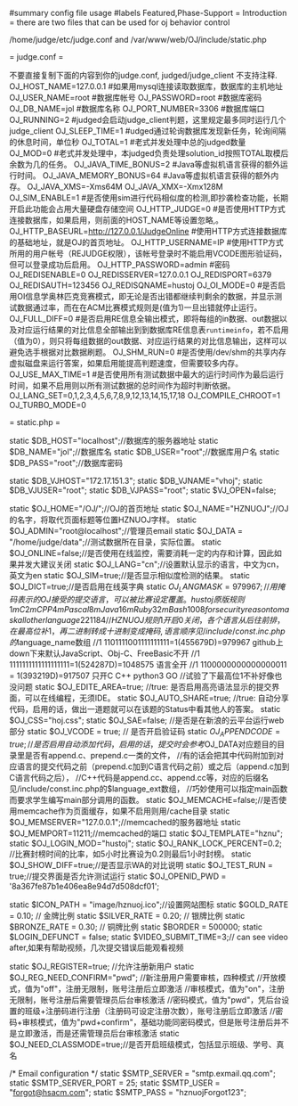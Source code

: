 #summary config file usage
#labels Featured,Phase-Support
= Introduction =
there are two files that can be used for oj behavior control

/home/judge/etc/judge.conf
and
/var/www/web/OJ/include/static.php


= judge.conf =

不要直接复制下面的内容到你的judge.conf, judged/judge_client 不支持注释.
OJ_HOST_NAME=127.0.0.1     #如果用mysql连接读取数据库，数据库的主机地址
OJ_USER_NAME=root          #数据库帐号
OJ_PASSWORD=root           #数据库密码
OJ_DB_NAME=jol             #数据库名称
OJ_PORT_NUMBER=3306        #数据库端口
OJ_RUNNING=2               #judged会启动judge_client判题，这里规定最多同时运行几个judge_client
OJ_SLEEP_TIME=1            #udged通过轮询数据库发现新任务，轮询间隔的休息时间，单位秒
OJ_TOTAL=1                 #老式并发处理中总的judged数量
OJ_MOD=0                   #老式并发处理中，本judged负责处理solution_id按照TOTAL取模后余数为几的任务。
OJ_JAVA_TIME_BONUS=2       #Java等虚拟机语言获得的额外运行时间。
OJ_JAVA_MEMORY_BONUS=64    #Java等虚拟机语言获得的额外内存。
OJ_JAVA_XMS=-Xms64M
OJ_JAVA_XMX=-Xmx128M
OJ_SIM_ENABLE=1            #是否使用sim进行代码相似度的检测,即抄袭检查功能，长期开启此功能会占用大量硬盘存储空间
OJ_HTTP_JUDGE=0            #是否使用HTTP方式连接数据库，如果启用，则前面的HOST_NAME等设置忽略,。
OJ_HTTP_BASEURL=http://127.0.0.1/JudgeOnline  #使用HTTP方式连接数据库的基础地址，就是OJ的首页地址。
OJ_HTTP_USERNAME=IP        #使用HTTP方式所用的用户帐号（REJUDGE权限），该帐号登录时不能启用VCODE图形验证码，但可以登录成功后启用。
OJ_HTTP_PASSWORD=admin     #密码
OJ_REDISENABLE=0
OJ_REDISSERVER=127.0.0.1
OJ_REDISPORT=6379
OJ_REDISAUTH=123456
OJ_REDISQNAME=hustoj
OJ_OI_MODE=0                #是否启用OI信息学奥林匹克竞赛模式，即无论是否出错都继续判剩余的数据，并显示测试数据通过率，而在在ACM比赛模式规则是(值为1)一旦出错就停止运行。
OJ_FULL_DIFF=0              #是否启用RE信息全输出模式，即将每组的in数据、out数据以及对应运行结果的对比信息全部输出到到数据库RE信息表`runtimeinfo`，若不启用（值为0），则只将每组数据的out数据、对应运行结果的对比信息输出，这样可以避免选手根据对比数据刷题。
OJ_SHM_RUN=0                #是否使用/dev/shm的共享内存虚拟磁盘来运行答案，如果启用能提高判题速度，但需要较多内存。
OJ_USE_MAX_TIME=1           #是否使用所有测试数据中最大的运行时间作为最后运行时间，如果不启用则以所有测试数据的总时间作为超时判断依据。
OJ_LANG_SET=0,1,2,3,4,5,6,7,8,9,12,13,14,15,17,18
OJ_COMPILE_CHROOT=1
OJ_TURBO_MODE=0

= static.php =

static  $DB_HOST="localhost";//数据库的服务器地址
static  $DB_NAME="jol";//数据库名
static  $DB_USER="root";//数据库用户名
static  $DB_PASS="root";//数据库密码

static  $DB_VJHOST="172.17.151.3";
static  $DB_VJNAME="vhoj";
static  $DB_VJUSER="root";
static  $DB_VJPASS="root";
static  $VJ_OPEN=false;

static  $OJ_HOME="/OJ/";//OJ的首页地址
static  $OJ_NAME="HZNUOJ";//OJ的名字，将取代页面标题等位置HZNUOJ字样。
static  $OJ_ADMIN="root@localhost";//管理员email
static  $OJ_DATA = "/home/judge/data";//测试数据所在目录，实际位置。
static  $OJ_ONLINE=false;//是否使用在线监控，需要消耗一定的内存和计算，因此如果并发大建议关闭
static  $OJ_LANG="cn";//设置默认显示的语言，中文为cn，英文为en
static  $OJ_SIM=true;//是否显示相似度检测的结果。
static  $OJ_DICT=true;//是否启用在线英字典
static  $OJ_LANGMASK=979967; //用掩码表示的OJ接受的提交语言，可以被比赛设定覆盖。hustoj原版规则1mC 2mCPP 4mPascal 8mJava 16mRuby 32mBash 1008 for security reason to mask all other language  221184
                //HZNUOJ规则 1开启 0关闭，各个语言从后往前排，在最高位补1，再二进制转成十进制变成掩码,语言顺序见/include/const.inc.php的$language_name数组
                //1 1101111001111111111=1(455679D)=979967 github上down下来默认JavaScript、Obj-C、FreeBasic不开
                //1 1111111111111111111=1(524287D)=1048575 语言全开
                //1 1100000000000000011 = 1(393219D)=917507 只开C C++ python3 GO
                //试验了下最高位1不补好像也没问题
static  $OJ_EDITE_AREA=true; //true: 是否启用高亮语法显示的提交界面，可以在线编程，无须IDE。
static  $OJ_AUTO_SHARE=true; //true: 自动分享代码，启用的话，做出一道题就可以在该题的Status中看其他人的答案。
static  $OJ_CSS="hoj.css";
static  $OJ_SAE=false; //是否是在新浪的云平台运行web部分
static  $OJ_VCODE = true; // 是否开启验证码
static  $OJ_APPENDCODE = true; // 是否启用自动添加代码，启用的话，提交时会参考$OJ_DATA对应题目的目录里是否有append.c、prepend.c一类的文件，
                               //有的话会把其中代码附加到对应语言的提交代码之前（prepend.c加到C语言代码之前）或之后（append.c加到C语言代码之后），
                               //C++代码是append.cc、append.cc等，对应的后缀名见/include/const.inc.php的$language_ext数组，
                               //巧妙使用可以指定main函数而要求学生编写main部分调用的函数。
static  $OJ_MEMCACHE=false;//是否使用memcache作为页面缓存，如果不启用则用/cache目录
static  $OJ_MEMSERVER="127.0.0.1";//memcached的服务器地址
static  $OJ_MEMPORT=11211;//memcached的端口
static  $OJ_TEMPLATE="hznu";
static  $OJ_LOGIN_MOD="hustoj";
static  $OJ_RANK_LOCK_PERCENT=0.2; //比赛封榜时间的比率，如5小时比赛设为0.2则最后1小时封榜。
static  $OJ_SHOW_DIFF=true;//是否显示WA的对比说明
static  $OJ_TEST_RUN = true;//提交界面是否允许测试运行
static $OJ_OPENID_PWD = '8a367fe87b1e406ea8e94d7d508dcf01';

static $ICON_PATH = "image/hznuoj.ico";//设置网站图标
static $GOLD_RATE = 0.10; // 金牌比例
static $SILVER_RATE = 0.20; // 银牌比例
static $BRONZE_RATE = 0.30; // 铜牌比例
static $BORDER = 500000;
static $LOGIN_DEFUNCT = false;
static $VIDEO_SUBMIT_TIME=3;// can see video after,如果有帮助视频，几次提交错误后能观看视频

static  $OJ_REGISTER=true; //允许注册新用户
static  $OJ_REG_NEED_CONFIRM="pwd"; //新注册用户需要审核，四种模式
                                    //开放模式，值为"off"，注册无限制，账号注册后立即激活
                                    //审核模式，值为"on"，注册无限制，账号注册后需要管理员后台审核激活
                                    //密码模式，值为"pwd"，凭后台设置的班级+注册码进行注册（注册码可设定注册次数），账号注册后立即激活
                                    //密码+审核模式，值为"pwd+confirm"，基础功能同密码模式，但是账号注册后并不是立即激活，而是还需管理员后台审核激活
static  $OJ_NEED_CLASSMODE=true;//是否开启班级模式，包括显示班级、学号、真名
 
/* Email configuration */
static $SMTP_SERVER = "smtp.exmail.qq.com";
static $SMTP_SERVER_PORT = 25;
static $SMTP_USER = "forgot@hsacm.com";
static $SMTP_PASS = "hznuojForgot123";


